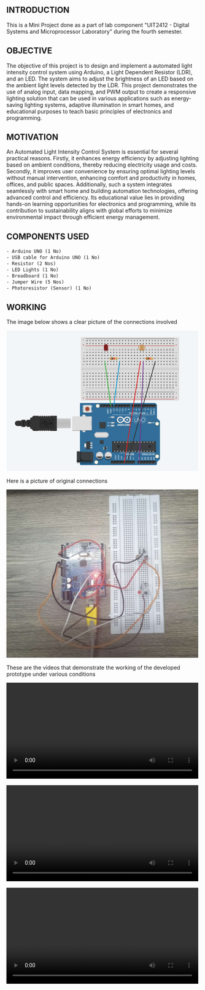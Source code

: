 ## INTRODUCTION

This is a Mini Project done as a part of lab component "UIT2412 - Digital Systems and Microprocessor Laboratory" during the fourth semester.

## OBJECTIVE

The objective of this project is to design and implement a automated light intensity control system using Arduino, a Light Dependent Resistor (LDR), and an LED. The system aims to adjust the brightness of an LED based on the ambient light levels detected by the LDR. This project demonstrates the use of analog input, data mapping, and PWM output to create a responsive lighting solution that can be used in various applications such as energy-saving lighting systems, adaptive illumination in smart homes, and educational purposes to teach basic principles of electronics and programming. 

## MOTIVATION

An Automated Light Intensity Control System is essential for several practical reasons. Firstly, it enhances energy efficiency by adjusting lighting based on ambient conditions, thereby reducing electricity usage and costs. Secondly, it improves user convenience by ensuring optimal lighting levels without manual intervention, enhancing comfort and productivity in homes, offices, and public spaces. Additionally, such a system integrates seamlessly with smart home and building automation technologies, offering advanced control and efficiency. Its educational value lies in providing hands-on learning opportunities for electronics and programming, while its contribution to sustainability aligns with global efforts to minimize environmental impact through efficient energy management.

## COMPONENTS USED

    - Arduino UNO (1 No)
    - USB cable for Arduino UNO (1 No)
    - Resistor (2 Nos) 
    - LED Lights (1 No)
    - Breadboard (1 No) 
    - Jumper Wire (5 Nos) 
    - Photoresistor (Sensor) (1 No) 

## WORKING

The image below shows a clear picture of the connections involved

<img src="assets/Picture1.png" width="500" />

Here is a picture of original connections

<img src="assets/Picture2.png" width="500" />

These are the videos that demonstrate the working of the developed prototype under various conditions

<video src="assets/Video1.MP4" width="500px"></video>

<video src="assets/Video2.MP4" width="500px"></video>

<video src="assets/Video3.MP4" width="500px"></video>